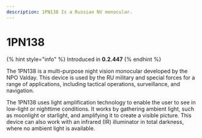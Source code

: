```yaml
---
description: 1PN138 Is a Russian NV monocular.
---
```


# 1PN138



{% hint style="info" %}
Introduced in **0.2.447**
{% endhint %}

The 1PN138 is a multi-purpose night vision monocular developed by the NPO Valday. This device is used by the RU military and special forces for a range of applications, including tactical operations, surveillance, and navigation.

The 1PN138 uses light amplification technology to enable the user to see in low-light or nighttime conditions. It works by gathering ambient light, such as moonlight or starlight, and amplifying it to create a visible picture. This device can also work with an infrared (IR) illuminator in total darkness, where no ambient light is available.

<figure><img src="../../../.gitbook/assets/1pn138_video001_test 6.gif" alt=""><figcaption></figcaption></figure>
